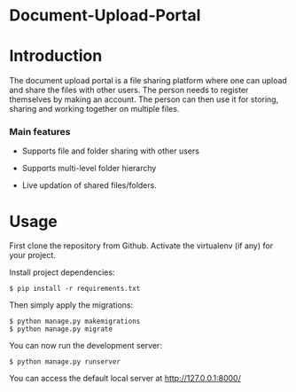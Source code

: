 # Document-Upload-Portal

# Introduction

The document upload portal is a file sharing platform where one can upload and share the files with other users.
The person needs to register themselves by making an account.
The person can then use it for storing, sharing and working together on multiple files.

### Main features

* Supports file and folder sharing with other users

* Supports multi-level folder hierarchy

* Live updation of shared files/folders.

# Usage

First clone the repository from Github.
Activate the virtualenv (if any) for your project.
    
Install project dependencies:

    $ pip install -r requirements.txt
    
    
Then simply apply the migrations:

    $ python manage.py makemigrations
    $ python manage.py migrate
    

You can now run the development server:

    $ python manage.py runserver
You can access the default local server at http://127.0.0.1:8000/
